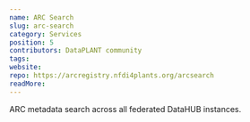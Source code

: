 ```yaml
---
name: ARC Search
slug: arc-search
category: Services
position: 5
contributors: DataPLANT community
tags: 
website:
repo: https://arcregistry.nfdi4plants.org/arcsearch
readMore: 
---
```


ARC metadata search across all federated DataHUB instances.
